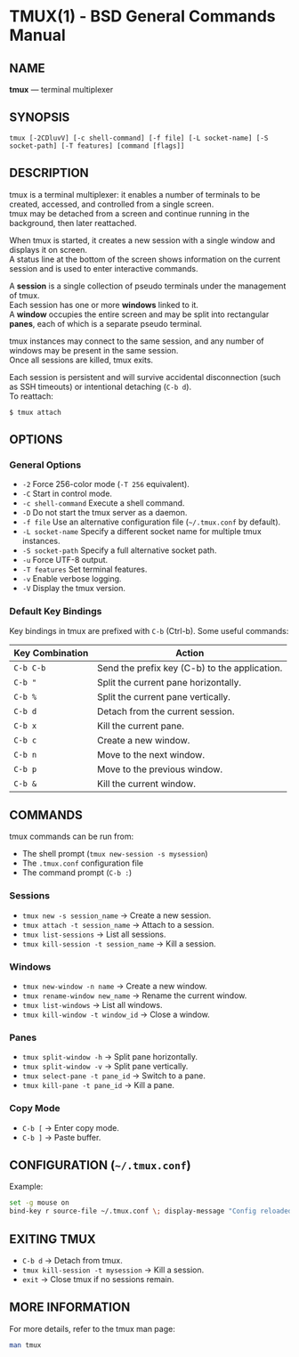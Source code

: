 # TMUX(1) - BSD General Commands Manual

## NAME
**tmux** — terminal multiplexer

## SYNOPSIS
```
tmux [-2CDluvV] [-c shell-command] [-f file] [-L socket-name] [-S socket-path] [-T features] [command [flags]]
```

## DESCRIPTION
tmux is a terminal multiplexer: it enables a number of terminals to be created, accessed, and controlled from a single screen.  
tmux may be detached from a screen and continue running in the background, then later reattached.

When tmux is started, it creates a new session with a single window and displays it on screen.  
A status line at the bottom of the screen shows information on the current session and is used to enter interactive commands.

A **session** is a single collection of pseudo terminals under the management of tmux.  
Each session has one or more **windows** linked to it.  
A **window** occupies the entire screen and may be split into rectangular **panes**, each of which is a separate pseudo terminal.  

tmux instances may connect to the same session, and any number of windows may be present in the same session.  
Once all sessions are killed, tmux exits.

Each session is persistent and will survive accidental disconnection (such as SSH timeouts) or intentional detaching (`C-b d`).  
To reattach:
```
$ tmux attach
```

## OPTIONS
### General Options
- `-2`  Force 256-color mode (`-T 256` equivalent).
- `-C`  Start in control mode.
- `-c shell-command`  Execute a shell command.
- `-D`  Do not start the tmux server as a daemon.
- `-f file`  Use an alternative configuration file (`~/.tmux.conf` by default).
- `-L socket-name`  Specify a different socket name for multiple tmux instances.
- `-S socket-path`  Specify a full alternative socket path.
- `-u`  Force UTF-8 output.
- `-T features`  Set terminal features.
- `-v`  Enable verbose logging.
- `-V`  Display the tmux version.

### Default Key Bindings
Key bindings in tmux are prefixed with `C-b` (Ctrl-b). Some useful commands:

| Key Combination  | Action |
|-----------------|--------|
| `C-b C-b`  | Send the prefix key (C-b) to the application. |
| `C-b " `  | Split the current pane horizontally. |
| `C-b %`  | Split the current pane vertically. |
| `C-b d`  | Detach from the current session. |
| `C-b x`  | Kill the current pane. |
| `C-b c`  | Create a new window. |
| `C-b n`  | Move to the next window. |
| `C-b p`  | Move to the previous window. |
| `C-b &`  | Kill the current window. |

## COMMANDS
tmux commands can be run from:
- The shell prompt (`tmux new-session -s mysession`)
- The `.tmux.conf` configuration file
- The command prompt (`C-b :`)

### Sessions
- `tmux new -s session_name`  → Create a new session.
- `tmux attach -t session_name`  → Attach to a session.
- `tmux list-sessions`  → List all sessions.
- `tmux kill-session -t session_name`  → Kill a session.

### Windows
- `tmux new-window -n name`  → Create a new window.
- `tmux rename-window new_name`  → Rename the current window.
- `tmux list-windows`  → List all windows.
- `tmux kill-window -t window_id`  → Close a window.

### Panes
- `tmux split-window -h`  → Split pane horizontally.
- `tmux split-window -v`  → Split pane vertically.
- `tmux select-pane -t pane_id`  → Switch to a pane.
- `tmux kill-pane -t pane_id`  → Kill a pane.

### Copy Mode
- `C-b [`  → Enter copy mode.
- `C-b ]`  → Paste buffer.

## CONFIGURATION (`~/.tmux.conf`)
Example:
```sh
set -g mouse on
bind-key r source-file ~/.tmux.conf \; display-message "Config reloaded"
```

## EXITING TMUX
- `C-b d`  → Detach from tmux.
- `tmux kill-session -t mysession`  → Kill a session.
- `exit`  → Close tmux if no sessions remain.

## MORE INFORMATION
For more details, refer to the tmux man page:
```sh
man tmux
```